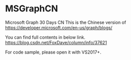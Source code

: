 # MSGraphCN
Microsoft Graph 30 Days CN
This is the Chinese version of https://developer.microsoft.com/en-us/graph/blogs/

You can find full contents in below link.
https://blog.csdn.net/FoxDave/column/info/37621

For code sample, please open it with VS2017+.
